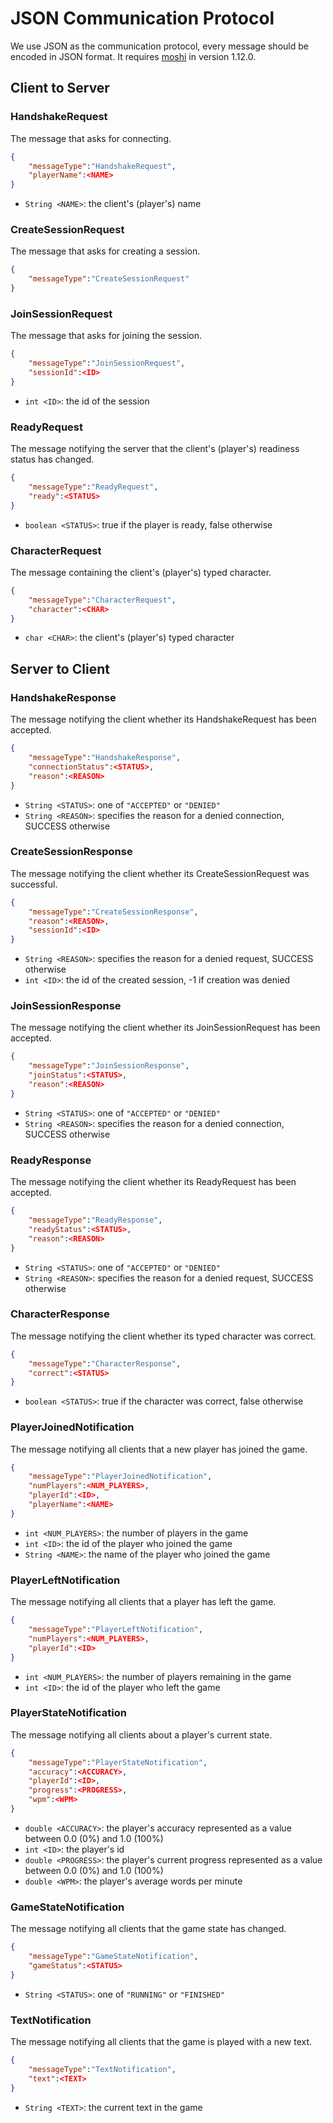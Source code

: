 # JSON Communication Protocol
We use JSON as the communication protocol, every message should be encoded in JSON format. It requires [moshi](https://github.com/square/moshi) in version 1.12.0.

## Client to Server

### HandshakeRequest
The message that asks for connecting.
```json
{
    "messageType":"HandshakeRequest",
    "playerName":<NAME>
}
```
- `String <NAME>`: the client's (player's) name

### CreateSessionRequest
The message that asks for creating a session.
```json
{
    "messageType":"CreateSessionRequest"
}
```

### JoinSessionRequest
The message that asks for joining the session.
```json
{
    "messageType":"JoinSessionRequest",
    "sessionId":<ID>
}
```
- `int <ID>`: the id of the session

### ReadyRequest
The message notifying the server that the client's (player's) readiness status has changed.
```json
{
    "messageType":"ReadyRequest",
    "ready":<STATUS>
}
```
- `boolean <STATUS>`: true if the player is ready, false otherwise

### CharacterRequest
The message containing the client's (player's) typed character.
```json
{
    "messageType":"CharacterRequest",
    "character":<CHAR>
}
```
- `char <CHAR>`: the client's (player's) typed character

## Server to Client

### HandshakeResponse
The message notifying the client whether its HandshakeRequest has been accepted.
```json
{
    "messageType":"HandshakeResponse",
    "connectionStatus":<STATUS>,
    "reason":<REASON>
}
```
- `String <STATUS>`: one of `"ACCEPTED"` or `"DENIED"`
- `String <REASON>`: specifies the reason for a denied connection, SUCCESS otherwise

### CreateSessionResponse
The message notifying the client whether its CreateSessionRequest was successful.
```json
{
    "messageType":"CreateSessionResponse",
    "reason":<REASON>,
    "sessionId":<ID>
}
```
- `String <REASON>`: specifies the reason for a denied request, SUCCESS otherwise
- `int <ID>`: the id of the created session, -1 if creation was denied

### JoinSessionResponse
The message notifying the client whether its JoinSessionRequest has been accepted.
```json
{
    "messageType":"JoinSessionResponse",
    "joinStatus":<STATUS>,
    "reason":<REASON>
}
```
- `String <STATUS>`: one of `"ACCEPTED"` or `"DENIED"`
- `String <REASON>`: specifies the reason for a denied connection, SUCCESS otherwise

### ReadyResponse
The message notifying the client whether its ReadyRequest has been accepted.
```json
{
    "messageType":"ReadyResponse",
    "readyStatus":<STATUS>,
    "reason":<REASON>
}
```
- `String <STATUS>`: one of `"ACCEPTED"` or `"DENIED"`
- `String <REASON>`: specifies the reason for a denied request, SUCCESS otherwise

### CharacterResponse
The message notifying the client whether its typed character was correct.
```json
{
    "messageType":"CharacterResponse",
    "correct":<STATUS>
}
```
- `boolean <STATUS>`: true if the character was correct, false otherwise

### PlayerJoinedNotification
The message notifying all clients that a new player has joined the game.
```json
{
    "messageType":"PlayerJoinedNotification",
    "numPlayers":<NUM_PLAYERS>,
    "playerId":<ID>,
    "playerName":<NAME>
}
```
- `int <NUM_PLAYERS>`: the number of players in the game
- `int <ID>`: the id of the player who joined the game
- `String <NAME>`: the name of the player who joined the game

### PlayerLeftNotification
The message notifying all clients that a player has left the game.
```json
{
    "messageType":"PlayerLeftNotification",
    "numPlayers":<NUM_PLAYERS>,
    "playerId":<ID>
}
```
- `int <NUM_PLAYERS>`: the number of players remaining in the game
- `int <ID>`: the id of the player who left the game

### PlayerStateNotification
The message notifying all clients about a player's current state.
```json
{
    "messageType":"PlayerStateNotification",
    "accuracy":<ACCURACY>,
    "playerId":<ID>,
    "progress":<PROGRESS>,
    "wpm":<WPM>
}
```
- `double <ACCURACY>`: the player's accuracy represented as a value between 0.0 (0%) and 1.0 (100%)
- `int <ID>`: the player's id
- `double <PROGRESS>`: the player's current progress represented as a value between 0.0 (0%) and 1.0 (100%)
- `double <WPM>`: the player's average words per minute

### GameStateNotification
The message notifying all clients that the game state has changed.
```json
{
    "messageType":"GameStateNotification",
    "gameStatus":<STATUS>
}
```
- `String <STATUS>`: one of `"RUNNING"` or `"FINISHED"`

### TextNotification
The message notifying all clients that the game is played with a new text.
```json
{
    "messageType":"TextNotification",
    "text":<TEXT>
}
```
- `String <TEXT>`: the current text in the game
